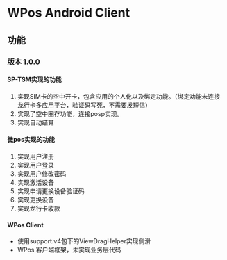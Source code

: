 # WPos Android Client

## 功能

### 版本 1.0.0

#### SP-TSM实现的功能

1. 实现SIM卡的空中开卡，包含应用的个人化以及绑定功能。（绑定功能未连接龙行卡多应用平台，验证码写死，不需要发短信）
2. 实现了空中圈存功能，连接posp实现。
3. 实现自动结算

#### 微pos实现的功能

1. 实现用户注册
2. 实现用户登录
3. 实现用户修改密码
4. 实现激活设备
5. 实现申请更换设备验证码
6. 实现更换设备
7. 实现龙行卡收款

#### WPos Client 
* 使用support.v4包下的ViewDragHelper实现侧滑
* WPos 客户端框架，未实现业务层代码
